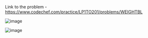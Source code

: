 Link to the problem - https://www.codechef.com/practice/LP1TO201/problems/WEIGHTBL


![image](https://github.com/Haleshot/Competitive-Programming/assets/57552973/23893944-6f34-4cff-8522-230d90d60a3c)

![image](https://github.com/Haleshot/Competitive-Programming/assets/57552973/18ab59a3-8363-4faa-b880-2c509aa791b7)
